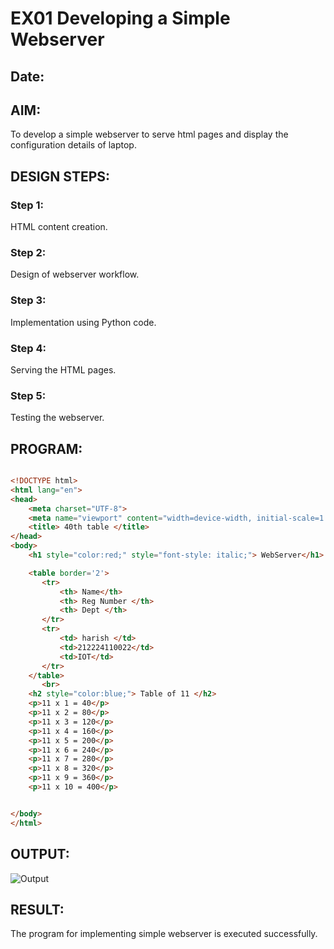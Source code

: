 # EX01 Developing a Simple Webserver
## Date:

## AIM:
To develop a simple webserver to serve html pages and display the configuration details of laptop.

## DESIGN STEPS:
### Step 1: 
HTML content creation.

### Step 2:
Design of webserver workflow.

### Step 3:
Implementation using Python code.

### Step 4:
Serving the HTML pages.

### Step 5:
Testing the webserver.

## PROGRAM:
```html

<!DOCTYPE html>
<html lang="en">
<head>
    <meta charset="UTF-8">
    <meta name="viewport" content="width=device-width, initial-scale=1.0">
    <title> 40th table </title>
</head>
<body>
    <h1 style="color:red;" style="font-style: italic;"> WebServer</h1>

    <table border='2'>
       <tr>
           <th> Name</th>
           <th> Reg Number </th>
           <th> Dept </th>
       </tr> 
       <tr>
           <td> harish </td>
           <td>212224110022</td>
           <td>IOT</td>
       </tr>
    </table>
       <br>   
    <h2 style="color:blue;"> Table of 11 </h2>
    <p>11 x 1 = 40</p>
    <p>11 x 2 = 80</p>
    <p>11 x 3 = 120</p>
    <p>11 x 4 = 160</p>
    <p>11 x 5 = 200</p>
    <p>11 x 6 = 240</p>
    <p>11 x 7 = 280</p>
    <p>11 x 8 = 320</p>
    <p>11 x 9 = 360</p>
    <p>11 x 10 = 400</p>


</body>
</html>
```

## OUTPUT:
![Output](statics/1.png)


## RESULT:
The program for implementing simple webserver is executed successfully.
